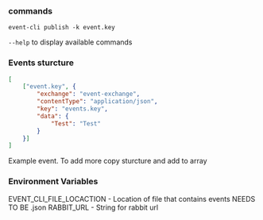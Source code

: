 
### commands

`event-cli publish -k event.key`

`--help` to display available commands

### Events sturcture
``` json
[
    ["event.key", {
        "exchange": "event-exchange",
        "contentType": "application/json",
        "key": "events.key",
        "data": {
            "Test": "Test"
        }
    }]
]
```
Example event. To add more copy sturcture and add to array

### Environment Variables
EVENT_CLI_FILE_LOCACTION - Location of file that contains events NEEDS TO BE .json
RABBIT_URL - String for rabbit url
